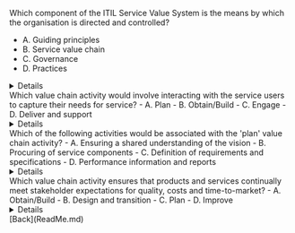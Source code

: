Which component of the ITIL Service Value System is the means by which the organisation is directed and controlled?
- A. Guiding principles
- B. Service value chain
- C. Governance
- D. Practices
<details>
  C. Governance
</details>
Which value chain activity would involve interacting with the service users to capture their needs for service?
- A. Plan
- B. Obtain/Build
- C. Engage
- D. Deliver and support
<details>
  C. Engage
</details>
Which of the following activities would be associated with the 'plan' value chain activity?
- A. Ensuring a shared understanding of the vision
- B. Procuring of service components
- C. Definition of requirements and specifications
- D. Performance information and reports
<details>
  A. Ensuring a shared understanding of the vision
</details>
Which value chain activity ensures that products and services continually meet stakeholder expectations for quality, costs and time-to-market?
- A. Obtain/Build
- B. Design and transition
- C. Plan
- D. Improve
<details>
  B. Design and transition
</details>
[Back](ReadMe.md)
